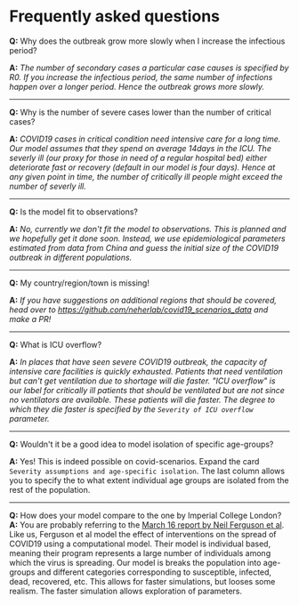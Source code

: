 # Frequently asked questions

**Q:** Why does the outbreak grow more slowly when I increase the infectious period?

**A:** _The number of secondary cases a particular case causes is specified by R0. If you increase the infectious
period, the same number of infections happen over a longer period. Hence the outbreak grows more slowly._

---

**Q:** Why is the number of severe cases lower than the number of critical cases?

**A:** _COVID19 cases in critical condition need intensive care for a long time. Our model assumes that they spend on
average 14days in the ICU. The severly ill (our proxy for those in need of a regular hospital bed) either deteriorate
fast or recovery (default in our model is four days). Hence at any given point in time, the number of critically ill
people might exceed the number of severly ill._

---

**Q:** Is the model fit to observations?

**A:** _No, currently we don't fit the model to observations. This is planned and we hopefully get it done soon.
Instead, we use epidemiological parameters estimated from data from China and guess the initial size of the COVID19
outbreak in different populations._

---

**Q:** My country/region/town is missing!

**A:** _If you have suggestions on additional regions that should be covered, head over to
https://github.com/neherlab/covid19_scenarios_data and make a PR!_

---

**Q:** What is ICU overflow?


**A:** _In places that have seen severe COVID19 outbreak, the capacity of intensive care facilities is quickly
exhausted. Patients that need ventilation but can't get ventilation due to shortage will die faster. "ICU overflow" is
our label for critically ill patients that should be ventilated but are not since no ventilators are available. These
patients will die faster. The degree to which they die faster is specified by the `Severity of ICU overflow` parameter._

---

**Q:** Wouldn't it be a good idea to model isolation of specific age-groups?

**A:** Yes! This is indeed possible on covid-scenarios. Expand the card
`Severity assumptions and age-specific isolation`. The last column allows you to specify the to what extent individual
age groups are isolated from the rest of the population.

---

**Q:** How does your model compare to the one by Imperial College London?
**A:** You are probably referring to the
[March 16 report by Neil Ferguson et al](https://www.imperial.ac.uk/media/imperial-college/medicine/sph/ide/gida-fellowships/Imperial-College-COVID19-NPI-modelling-16-03-2020.pdf).
Like us, Ferguson et al model the effect of interventions on the spread of COVID19 using a computational model.
Their model is individual based, meaning their program represents a large number of individuals among which
the virus is spreading. Our model is breaks the population into age-groups and different categories corresponding
to susceptible, infected, dead, recovered, etc. This allows for faster simulations, but looses some realism.
The faster simulation allows exploration of parameters.
